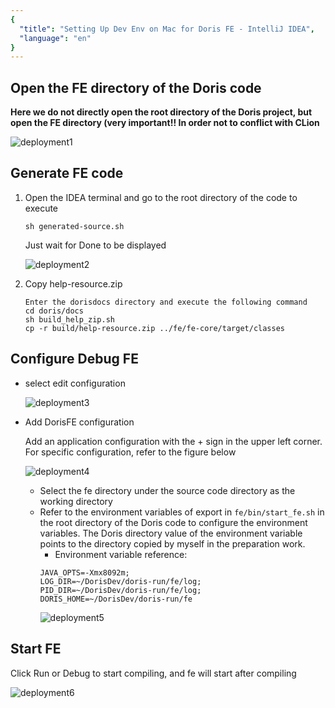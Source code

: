 ```yaml
---
{
  "title": "Setting Up Dev Env on Mac for Doris FE - IntelliJ IDEA",
  "language": "en"
}
---
```


<!-- 
Licensed to the Apache Software Foundation (ASF) under one
or more contributor license agreements.  See the NOTICE file
distributed with this work for additional information
regarding copyright ownership.  The ASF licenses this file
to you under the Apache License, Version 2.0 (the
"License"); you may not use this file except in compliance
with the License.  You may obtain a copy of the License at

  http://www.apache.org/licenses/LICENSE-2.0

Unless required by applicable law or agreed to in writing,
software distributed under the License is distributed on an
"AS IS" BASIS, WITHOUT WARRANTIES OR CONDITIONS OF ANY
KIND, either express or implied.  See the License for the
specific language governing permissions and limitations
under the License.
-->

## Open the FE directory of the Doris code

**Here we do not directly open the root directory of the Doris project, but open the FE directory (very important!! In order not to conflict with CLion**

![deployment1](/images/mac-idea-deployment1.png)

## Generate FE code

1. Open the IDEA terminal and go to the root directory of the code to execute

   `sh generated-source.sh`

   Just wait for Done to be displayed
    
    ![deployment2](/images/mac-idea-deployment2.png)

2. Copy help-resource.zip

    ```
    Enter the dorisdocs directory and execute the following command
    cd doris/docs
    sh build_help_zip.sh
    cp -r build/help-resource.zip ../fe/fe-core/target/classes
    ```

## Configure Debug FE

- select edit configuration

  ![deployment3](/images/mac-idea-deployment3.png)

- Add DorisFE configuration

  Add an application configuration with the + sign in the upper left corner. For specific configuration, refer to the figure below

  ![deployment4](/images/mac-idea-deployment4.png)

  - Select the fe directory under the source code directory as the working directory
  - Refer to the environment variables of export in `fe/bin/start_fe.sh` in the root directory of the Doris code to configure the environment variables.
    The Doris directory value of the environment variable points to the directory copied by myself in the preparation work.
    - Environment variable reference:
    ```
    JAVA_OPTS=-Xmx8092m;
    LOG_DIR=~/DorisDev/doris-run/fe/log;
    PID_DIR=~/DorisDev/doris-run/fe/log;
    DORIS_HOME=~/DorisDev/doris-run/fe
    ```
    ![deployment5](/images/mac-idea-deployment5.png)

## Start FE

Click Run or Debug to start compiling, and fe will start after compiling

![deployment6](/images/mac-idea-deployment6.png)
